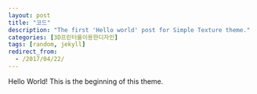 ```yaml
---
layout: post
title: "코드"
description: "The first 'Hello world' post for Simple Texture theme."
categories: [3D프린터를이용한디자인]
tags: [random, jekyll]
redirect_from:
  - /2017/04/22/
---
```

Hello World! This is the beginning of this theme.
